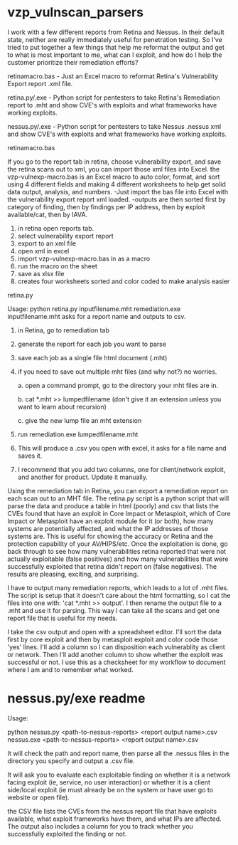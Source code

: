 vzp_vulnscan_parsers
====================

I work with a few different reports from Retina and Nessus.  In their default state, neither are really immediately useful for penetration testing.  So I've tried to put together a few things that help me reformat the output and get to what is most important to me, what can I exploit, and how do I help the customer prioritize their remediation efforts?

retinamacro.bas - Just an Excel macro to reformat Retina's Vulnerability Export report .xml file.

retina.py/.exe -    Python script for pentesters to take Retina's Remediation report to .mht and show CVE's with exploits and what frameworks have working exploits.

nessus.py/.exe -    Python script for pentesters to take Nessus .nessus xml and show CVE's with exploits and what frameworks have working exploits.



retinamacro.bas


If you go to the report tab in retina, choose vulnerability export, and save the retina scans out to xml, you can import those xml files into Excel.  the vzp-vulnexp-macro.bas is an Excel macro to auto color, format, and sort using 4 different fields and making 4 different worksheets to help get solid data output, analysis, and numbers.
  -Just import the bas file into Excel with the vulnerability export report xml loaded.
  -outputs are then sorted first by category of finding, then by findings per IP address, then by exploit available/cat, then by IAVA.
 
1.  in retina open reports tab.
2.  select vulnerability export report
3.  export to an xml file
4.  open xml in excel
5.  import vzp-vulnexp-macro.bas in as a macro
6.  run the macro on the sheet
7.  save as xlsx file
8.  creates four worksheets sorted and color coded to make analysis easier
 
  




retina.py

Usage:
python retina.py inputfilename.mht
remediation.exe inputfilename.mht
asks for a report name and outputs to csv.

1.  in Retina, go to remediation tab
2.  generate the report for each job you want to parse
3.  save each job as a single file html document (.mht)
4.  if you need to save out multiple mht files (and why not?) no worries.

    a.  open a command prompt, go to the directory your mht files are in.

    b.  cat *.mht >> lumpedfilename  (don't give it an extension unless you want to learn about recursion)

    c.  give the new lump file an mht extension

5.  run remediation.exe lumpedfilename.mht
6.  This will produce a .csv you open with excel, it asks for a file name and saves it.
7.  I recommend that you add two columns, one for client/network exploit, and another for product.  Update it manually.




Using the remediation tab in Retina, you can export a remediation report on each scan out to an MHT file.  The retina.py script is a python script that will parse the data and produce a table in html (poorly) and csv that lists the CVEs found that have an exploit in Core Impact or Metasploit, which of  Core Impact or Metasploit have an exploit module for it (or both), how many systems are potentially affected, and what the IP addresses of those systems are.  This is useful for showing the accuracy or Retina and the protection capability of your AV/HIPS/etc.  Once the exploitation is done, go back through to see how many vulnerabilities retina reported that were not actually exploitable (false positives) and how many vulnerabilities that were successfully exploited that retina didn't report on (false negatives).  The results are pleasing, exciting, and surprising.

I have to output many remediation reports, which leads to a lot of .mht files.  The script is setup that it doesn't care about the html formatting, so I cat the files into one with:  'cat *.mht >> output'.  I then rename the output file to a .mht and use it for parsing.  This way I can take all the scans and get one report file that is useful for my needs.

I take the csv output and open with a spreadsheet editor.  I'll sort the data first by core exploit and then by metasploit exploit and color code those 'yes' lines.  I'll add a column so I can disposition each vulnerablity as client or network.  Then I'll add another column to show whether the exploit was successful or not.  I use this as a checksheet for my workflow to document where I am and to remember what worked.




nessus.py/exe readme
====================

Usage:

python nessus.py \<path-to-nessus-reports\> \<report output name\>.csv
nessus.exe \<path-to-nessus-reports\> \<report output name\>.csv


It will check the path and report name, then parse all the .nessus files in the directory you specify and output a .csv file.

It will ask you to evaluate each exploitable finding on whether it is a network facing exploit (ie, service, no user interaction) or whether it is a client side/local exploit (ie must already be on the system or have user go to website or open file).

the CSV file lists the CVEs from the nessus report file that have exploits available, what exploit frameworks have them, and what IPs are affected.  The output also includes a column for you to track whether you successfully exploited the finding or not.
